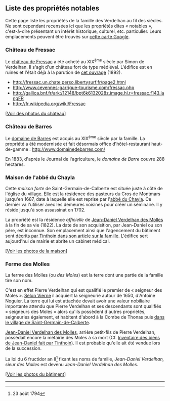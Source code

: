 ## Liste des propriétés notables

Cette page liste les propriétés de la famille des Verdelhan au fil des siècles. Ne sont cependant recensées ici que les propriétés dites « notables », c'est-à-dire présentant un intérêt historique, culturel, etc. particulier. Leurs emplacements peuvent être trouvés sur [cette carte Google](http://maps.google.com/maps/ms?ie=UTF&msa=0&msid=_206049082383953641369.0004b2e3d2744b9ac070f).

### Château de Fressac

Le [château de Fressac](https://fr.wikipedia.org/wiki/Ch%C3%A2teau_de_Fressac) a été acheté au XIX<sup>ème</sup> siècle par Simon de Verdelhan. Il s'agit d'un château fort de type médiéval. L'édifice est en ruines et l'était déjà à la parution de [cet ouvrage](http://gallica.bnf.fr/ark:/12148/bpt6k393388.image.hl.r=fressac.f55.langFR) (1892).

 * http://fressac.un.chate.perso.libertysurf.fr/page2.html
 * http://www.cevennes-garrigue-tourisme.com/fressac.php
 * http://gallica.bnf.fr/ark:/12148/bpt6k6132028z.image.hl.r=fressac.f143.langFR
 * http://fr.wikipedia.org/wiki/Fressac

\[[Voir des photos du château](https://picasaweb.google.com/111524259305843655428/ChateauDeFressac092010?authkey=Gv1sRgCL6CwILs2MeHVw)\]

### Château de Barres

Le [domaine de Barres](https://fr.wikipedia.org/wiki/Ch%C3%A2teau_de_Barres) est acquis au XIX<sup>ème</sup> siècle par la famille. La propriété a été modernisée et fait désormais office d'hôtel-restaurant haut-de-gamme : http://www.domainedebarres.com/

En 1883, d'après le Journal de l'agriculture, le *domaine de Barre* couvre 288 hectares.

### Maison de l'abbé du Chayla

Cette *maison forte* de Saint-Germain-de-Calberte est située juste à côté de l'église du village. Elle est la résidence des pasteurs du Cros de Montmars jusqu'en 1687, date à laquelle elle est reprise par l'[abbé du Chayla](https://fr.wikipedia.org/wiki/Fran%C3%A7ois_de_Langlade_du_Chayla). Ce dernier va l'utiliser avec les demeures voisines pour créer un séminaire. Il y réside jusqu'à son assassinat en 1702.

La propriété est la résidence *officielle* de [Jean-Daniel Verdelhan des Molles](jean-daniel_verdelhan_des_molles_1737-1822) à la fin de sa vie (1822). La date de son acquisition, par Jean-Daniel ou son père, est inconnue. Son emplacement ainsi que l'agencement du bâtiment sont [décrits par Tinthoin dans son article sur la famille](une_famille_noble_cevenole_au_xixme_siecle_les_verdelhan_des_molles_tinthoin).
L'édifice sert aujourd'hui de mairie et abrite un cabinet médical.

\[[Voir les photos de la maison](https://picasaweb.google.com/111524259305843655428/MaisonDeLAbbeDuChayla102009?authuser=0&authkey=Gv1sRgCOOdh8PszoefHA&feat=directlink)\]

### Ferme des Molles

La ferme des Molles (ou *des Moles*) est la terre dont une partie de la famille tire son nom.

C'est en effet Pierre Verdelhan qui est qualifié le premier de « seigneur des Moles ». [Selon Vierne](les_verdelhan_de_saint-germain-de-calberte_vierne) il acquiert la seigneurie autour de 1650, d'Antoine Noguier. La terre qui lui est attachée devait avoir une valeur nobiliaire importante attendu que Pierre Verdelhan et ses descendants sont qualifiés « seigneurs des Moles » alors qu'ils possèdent d'autres propriétés, seigneuries également, et habitent d'abord à la Combe de Thonas puis [dans le village de Saint-Germain-de-Calberte](#maison-de-labbé-du-chayla).

[Jean-Daniel Verdelhan des Molles](jean-daniel_verdelhan_des_molles_1737-1822), arrière petit-fils de Pierre Verdelhan, possédait encore la métairie des Moles à sa mort (Cf. [Inventaire des biens de Jean-Daniel fait par Tinthoin](une_famille_noble_cevenole_au_xixme_siecle_les_verdelhan_des_molles_tinthoin)).
Il est probable qu'elle ait été vendue lors de la succession.

La loi du 6 fructidor an II[^6fructidor] fixant les noms de famille, *Jean-Daniel Verdelhan, sieur des Molles* est devenu *Jean-Daniel Verdelhan des Molles*.

\[[Voir les photos du bâtiment](https://picasaweb.google.com/111524259305843655428/FermeDesMolles102009?authkey=Gv1sRgCJP1gYHPgo0B)\]


---

[^6fructidor]: 23 août 1794
